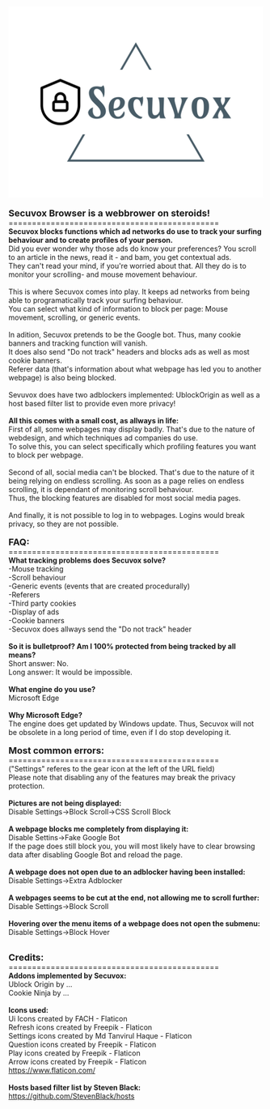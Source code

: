 <img src="secuvox.png"></img><br><br>
<b><font size="4">Secuvox Browser is a webbrower on steroids!</font></b><br>
=============================================<br>
<b>Secuvox blocks functions which ad networks do use to track your surfing behaviour and to create profiles of your person.</b><br>
Did you ever wonder why those ads do know your preferences? You scroll to an article in the news, read it - and bam, you get contextual ads.<br>
They can't read your mind, if you're worried about that. All they do is to monitor your scrolling- and mouse movement behaviour.<br>
<br>
This is where Secuvox comes into play. It keeps ad networks from being able to programatically track your surfing behaviour.<br>
You can select what kind of information to block per page: Mouse movement, scrolling, or generic events.<br>
<br>
In adition, Secuvox pretends to be the Google bot. Thus, many cookie banners and tracking function will vanish.<br>
It does also send "Do not track" headers and blocks ads as well as most cookie banners.<br>
Referer data (that's information about what webpage has led you to another webpage) is also being blocked.<br>
<br>
Sevuvox does have two adblockers implemented: UblockOrigin as well as a host based filter list to provide even more privacy!<br>
<br>
<b>All this comes with a small cost, as allways in life:</b><br>
First of all, some webpages may display badly. That's due to the nature of webdesign, and which techniques ad companies do use.<br>
To solve this, you can select specifically which profiling features you want to block per webpage.<br><br>
Second of all, social media can't be blocked. That's due to the nature of it being relying on endless scrolling. As soon as a page relies on endless scrolling, it is dependant of monitoring scroll behaviour.<br>
Thus, the blocking features are disabled for most social media pages.<br><br>
And finally, it is not possible to log in to webpages. Logins would break privacy, so they are not possible.<br>
<br>
<b><font size="4">FAQ:</font></b><br>
=============================================<br>
<b>What tracking problems does Secuvox solve?</b><br>
-Mouse tracking<br>
-Scroll behaviour<br>
-Generic events (events that are created procedurally)<br>
-Referers<br>
-Third party cookies<br>
-Display of ads<br>
-Cookie banners<br>
-Secuvox does allways send the "Do not track" header<br>
<br>
<b>So it is bulletproof? Am I 100% protected from being tracked by all means?</b><br>
Short answer: No.<br>
Long answer: It would be impossible.<br>
<br>
<b>What engine do you use?</b><br>
Microsoft Edge<br>
<br>
<b>Why Microsoft Edge?</b><br>
The engine does get updated by Windows update. Thus, Secuvox will not be obsolete in a long period of time, even if I do stop developing it.<br>
<br>
<b><font size="4">Most common errors:</font></b><br>
=============================================<br>
("Settings" referes to the gear icon at the left of the URL field)<br>
Please note that disabling any of the features may break the privacy protection.<br>
<br>
<b>Pictures are not being displayed:</b><br>
Disable Settings->Block Scroll->CSS Scroll Block<br>
<br>
<b>A webpage blocks me completely from displaying it:</b><br>
Disable Settins->Fake Google Bot<br>
If the page does still block you, you will most likely have to clear browsing data after disabling Google Bot and reload the page.<br>
<br>
<b>A webpage does not open due to an adblocker having been installed:</b><br>
Disable Settings->Extra Adblocker<br>
<br>
<b>A webpages seems to be cut at the end, not allowing me to scroll further:</b><br>
Disable Settings->Block Scroll<br>
<br>
<b>Hovering over the menu items of a webpage does not open the submenu:</b><br>
Disable Settings->Block Hover<br>
<br>

<b><font size="4">Credits:</font></b><br>
=============================================<br>
<b>Addons implemented by Secuvox:</b><br>
Ublock Origin by ...<br>
Cookie Ninja by ...<br>
<br>
<b>Icons used:</b><br>
Ui Icons created by FACH - Flaticon<br>
Refresh icons created by Freepik - Flaticon</a><br>
Settings icons created by Md Tanvirul Haque - Flaticon<br>
Question icons created by Freepik - Flaticon<br>
Play icons created by Freepik - Flaticon<br>
Arrow icons created by Freepik - Flaticon<br>
https://www.flaticon.com/<br>
<br>
<b>Hosts based filter list by Steven Black:</b><br>
https://github.com/StevenBlack/hosts<br>
